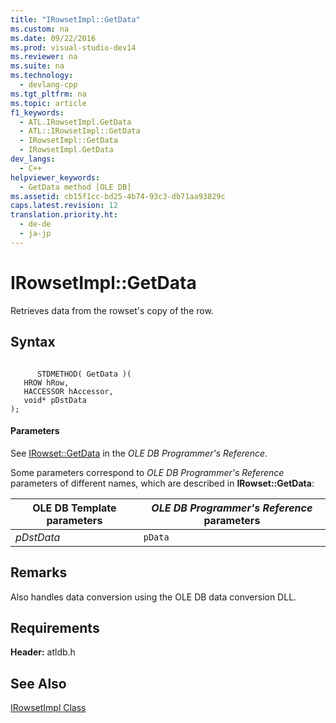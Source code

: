 ```yaml
---
title: "IRowsetImpl::GetData"
ms.custom: na
ms.date: 09/22/2016
ms.prod: visual-studio-dev14
ms.reviewer: na
ms.suite: na
ms.technology: 
  - devlang-cpp
ms.tgt_pltfrm: na
ms.topic: article
f1_keywords: 
  - ATL.IRowsetImpl.GetData
  - ATL::IRowsetImpl::GetData
  - IRowsetImpl::GetData
  - IRowsetImpl.GetData
dev_langs: 
  - C++
helpviewer_keywords: 
  - GetData method [OLE DB]
ms.assetid: cb15f1cc-bd25-4b74-93c3-db71aa93829c
caps.latest.revision: 12
translation.priority.ht: 
  - de-de
  - ja-jp
---
```

# IRowsetImpl::GetData
Retrieves data from the rowset's copy of the row.  
  
## Syntax  
  
```  
  
      STDMETHOD( GetData )(  
   HROW hRow,  
   HACCESSOR hAccessor,  
   void* pDstData   
);  
```  
  
#### Parameters  
 See [IRowset::GetData](https://msdn.microsoft.com/en-us/library/ms716988.aspx) in the *OLE DB Programmer's Reference*.  
  
 Some parameters correspond to *OLE DB Programmer's Reference* parameters of different names, which are described in **IRowset::GetData**:  
  
|OLE DB Template parameters|*OLE DB Programmer's Reference* parameters|  
|--------------------------------|------------------------------------------------|  
|*pDstData*|`pData`|  
  
## Remarks  
 Also handles data conversion using the OLE DB data conversion DLL.  
  
## Requirements  
 **Header:** atldb.h  
  
## See Also  
 [IRowsetImpl Class](../vs140/irowsetimpl-class.md)